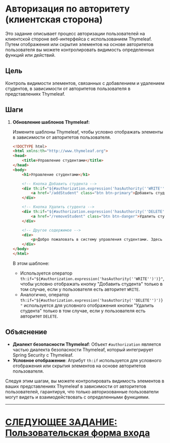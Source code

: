 # Авторизация по авторитету (клиентская сторона)

Это задание описывает процесс авторизации пользователей на клиентской стороне веб-интерфейса с использованием Thymeleaf. Путем отображения или скрытия элементов на основе авторитетов пользователя вы можете контролировать видимость определенных функций или действий.

## Цель

Контроль видимости элементов, связанных с добавлением и удалением студентов, в зависимости от авторитетов пользователя в представлениях Thymeleaf.

## Шаги

1. **Обновление шаблонов Thymeleaf:**

   Измените шаблоны Thymeleaf, чтобы условно отображать элементы в зависимости от авторитетов пользователя.

   ```html
   <!DOCTYPE html>
   <html xmlns:th="http://www.thymeleaf.org">
   <head>
       <title>Управление студентами</title>
   </head>
   <body>
       <h1>Управление студентами</h1>

       <!-- Кнопка Добавить студента -->
       <div th:if="${#authorization.expression('hasAuthority(''WRITE'')')}">
           <a href="/addStudent" class="btn btn-primary">Добавить студента</a>
       </div>

       <!-- Кнопка Удалить студента -->
       <div th:if="${#authorization.expression('hasAuthority(''DELETE'')}">
           <a href="/removeStudent" class="btn btn-danger">Удалить студента</a>
       </div>

       <!-- Другое содержимое -->
       <div>
           <p>Добро пожаловать в систему управления студентами. Здесь вы можете управлять записями студентов.</p>
       </div>
   </body>
   </html>
   ```

   В этом шаблоне:
   - Используется оператор `th:if="${#authorization.expression('hasAuthority(''WRITE'')')}"`, чтобы условно отображать кнопку "Добавить студента" только в том случае, если у пользователя есть авторитет `WRITE`.
   - Аналогично, оператор `th:if="${#authorization.expression('hasAuthority(''DELETE'')')}"` используется для условного отображения кнопки "Удалить студента" только в том случае, если у пользователя есть авторитет `DELETE`.

## Объяснение

- **Диалект безопасности Thymeleaf**: Объект `#authorization` является частью диалекта безопасности Thymeleaf, который интегрирует Spring Security с Thymeleaf.
- **Условное отображение**: Атрибут `th:if` используется для условного отображения или скрытия элементов на основе авторитетов пользователя.

Следуя этим шагам, вы можете контролировать видимость элементов в ваших представлениях Thymeleaf в зависимости от авторитетов пользователей, гарантируя, что только авторизованные пользователи могут видеть и взаимодействовать с определенными функциями.

---

# [СЛЕДУЮЩЕЕ ЗАДАНИЕ: Пользовательская форма входа](custom-login-form.md)